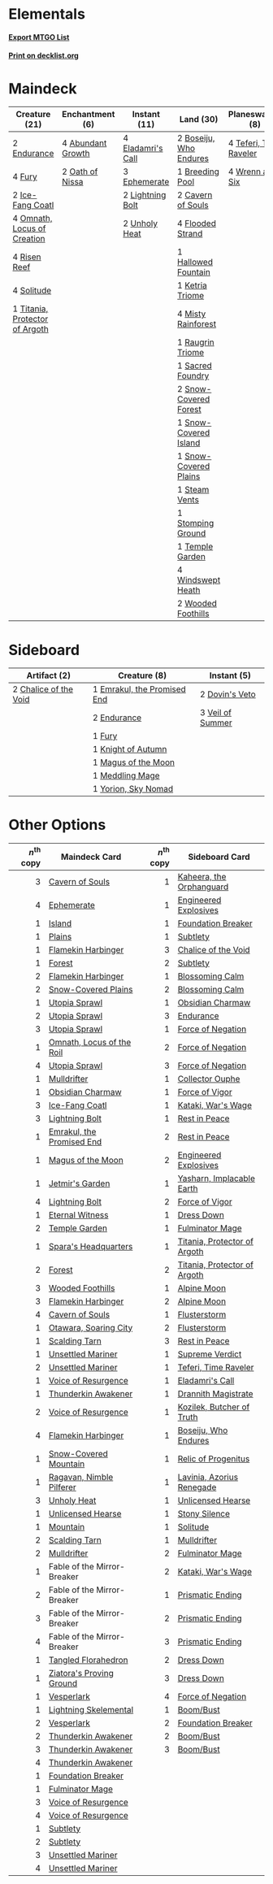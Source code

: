 # Elementals

#### [Export MTGO List](../collection/Elementals/Elementals.txt)
#### [Print on decklist.org](http://decklist.org/?deckmain=4%09Abundant%20Growth%0A2%09Boseiju,%20Who%20Endures%0A1%09Breeding%20Pool%0A2%09Cavern%20of%20Souls%0A4%09Eladamri's%20Call%0A2%09Endurance%0A3%09Ephemerate%0A4%09Flooded%20Strand%0A4%09Fury%0A1%09Hallowed%20Fountain%0A2%09Ice-Fang%20Coatl%0A1%09Ketria%20Triome%0A2%09Lightning%20Bolt%0A4%09Misty%20Rainforest%0A2%09Oath%20of%20Nissa%0A4%09Omnath,%20Locus%20of%20Creation%0A4%09Prismatic%20Ending%0A1%09Raugrin%20Triome%0A4%09Risen%20Reef%0A1%09Sacred%20Foundry%0A2%09Snow-Covered%20Forest%0A1%09Snow-Covered%20Island%0A1%09Snow-Covered%20Plains%0A4%09Solitude%0A1%09Steam%20Vents%0A1%09Stomping%20Ground%0A4%09Teferi,%20Time%20Raveler%0A1%09Temple%20Garden%0A1%09Titania,%20Protector%20of%20Argoth%0A2%09Unholy%20Heat%0A4%09Windswept%20Heath%0A2%09Wooded%20Foothills%0A4%09Wrenn%20and%20Six&deckside=2%09Chalice%20of%20the%20Void%0A2%09Dovin's%20Veto%0A1%09Emrakul,%20the%20Promised%20End%0A2%09Endurance%0A1%09Fury%0A1%09Knight%20of%20Autumn%0A1%09Magus%20of%20the%20Moon%0A1%09Meddling%20Mage%0A3%09Veil%20of%20Summer%0A1%09Yorion,%20Sky%20Nomad)
# Maindeck

|                                              Creature (21)                                              |                                      Enchantment (6)                                       |                                        Instant (11)                                        |                                            Land (30)                                            |                                        Planeswalker (8)                                         |                                         Sorcery (4)                                         |
|---------------------------------------------------------------------------------------------------------|--------------------------------------------------------------------------------------------|--------------------------------------------------------------------------------------------|-------------------------------------------------------------------------------------------------|-------------------------------------------------------------------------------------------------|---------------------------------------------------------------------------------------------|
|2 [Endurance](http://gatherer.wizards.com/Pages/Card/Details.aspx?multiverseid=522233)                   |4 [Abundant Growth](http://gatherer.wizards.com/Pages/Card/Details.aspx?multiverseid=240017)|4 [Eladamri's Call](http://gatherer.wizards.com/Pages/Card/Details.aspx?multiverseid=442192)|2 [Boseiju, Who Endures](http://gatherer.wizards.com/Pages/Card/Details.aspx?multiverseid=548579)|4 [Teferi, Time Raveler](http://gatherer.wizards.com/Pages/Card/Details.aspx?multiverseid=461148)|4 [Prismatic Ending](http://gatherer.wizards.com/Pages/Card/Details.aspx?multiverseid=522101)|
|4 [Fury](http://gatherer.wizards.com/Pages/Card/Details.aspx?multiverseid=522202)                        |2 [Oath of Nissa](http://gatherer.wizards.com/Pages/Card/Details.aspx?multiverseid=407650)  |3 [Ephemerate](http://gatherer.wizards.com/Pages/Card/Details.aspx?multiverseid=463956)     |1 [Breeding Pool](http://gatherer.wizards.com/Pages/Card/Details.aspx?multiverseid=97088)        |4 [Wrenn and Six](http://gatherer.wizards.com/Pages/Card/Details.aspx?multiverseid=464166)       |                                                                                             |
|2 [Ice-Fang Coatl](http://gatherer.wizards.com/Pages/Card/Details.aspx?multiverseid=464152)              |                                                                                            |2 [Lightning Bolt](http://gatherer.wizards.com/Pages/Card/Details.aspx?multiverseid=806)    |2 [Cavern of Souls](http://gatherer.wizards.com/Pages/Card/Details.aspx?multiverseid=278058)     |                                                                                                 |                                                                                             |
|4 [Omnath, Locus of Creation](http://gatherer.wizards.com/Pages/Card/Details.aspx?multiverseid=491883)   |                                                                                            |2 [Unholy Heat](http://gatherer.wizards.com/Pages/Card/Details.aspx?multiverseid=522221)    |4 [Flooded Strand](http://gatherer.wizards.com/Pages/Card/Details.aspx?multiverseid=405098)      |                                                                                                 |                                                                                             |
|4 [Risen Reef](http://gatherer.wizards.com/Pages/Card/Details.aspx?multiverseid=466971)                  |                                                                                            |                                                                                            |1 [Hallowed Fountain](http://gatherer.wizards.com/Pages/Card/Details.aspx?multiverseid=97071)    |                                                                                                 |                                                                                             |
|4 [Solitude](http://gatherer.wizards.com/Pages/Card/Details.aspx?multiverseid=522108)                    |                                                                                            |                                                                                            |1 [Ketria Triome](http://gatherer.wizards.com/Pages/Card/Details.aspx?multiverseid=479770)       |                                                                                                 |                                                                                             |
|1 [Titania, Protector of Argoth](http://gatherer.wizards.com/Pages/Card/Details.aspx?multiverseid=389721)|                                                                                            |                                                                                            |4 [Misty Rainforest](http://gatherer.wizards.com/Pages/Card/Details.aspx?multiverseid=405102)    |                                                                                                 |                                                                                             |
|                                                                                                         |                                                                                            |                                                                                            |1 [Raugrin Triome](http://gatherer.wizards.com/Pages/Card/Details.aspx?multiverseid=479771)      |                                                                                                 |                                                                                             |
|                                                                                                         |                                                                                            |                                                                                            |1 [Sacred Foundry](http://gatherer.wizards.com/Pages/Card/Details.aspx?multiverseid=405106)      |                                                                                                 |                                                                                             |
|                                                                                                         |                                                                                            |                                                                                            |2 [Snow-Covered Forest](http://gatherer.wizards.com/Pages/Card/Details.aspx?multiverseid=121192) |                                                                                                 |                                                                                             |
|                                                                                                         |                                                                                            |                                                                                            |1 [Snow-Covered Island](http://gatherer.wizards.com/Pages/Card/Details.aspx?multiverseid=121130) |                                                                                                 |                                                                                             |
|                                                                                                         |                                                                                            |                                                                                            |1 [Snow-Covered Plains](http://gatherer.wizards.com/Pages/Card/Details.aspx?multiverseid=121267) |                                                                                                 |                                                                                             |
|                                                                                                         |                                                                                            |                                                                                            |1 [Steam Vents](http://gatherer.wizards.com/Pages/Card/Details.aspx?multiverseid=405109)         |                                                                                                 |                                                                                             |
|                                                                                                         |                                                                                            |                                                                                            |1 [Stomping Ground](http://gatherer.wizards.com/Pages/Card/Details.aspx?multiverseid=405110)     |                                                                                                 |                                                                                             |
|                                                                                                         |                                                                                            |                                                                                            |1 [Temple Garden](http://gatherer.wizards.com/Pages/Card/Details.aspx?multiverseid=405112)       |                                                                                                 |                                                                                             |
|                                                                                                         |                                                                                            |                                                                                            |4 [Windswept Heath](http://gatherer.wizards.com/Pages/Card/Details.aspx?multiverseid=405115)     |                                                                                                 |                                                                                             |
|                                                                                                         |                                                                                            |                                                                                            |2 [Wooded Foothills](http://gatherer.wizards.com/Pages/Card/Details.aspx?multiverseid=405116)    |                                                                                                 |                                                                                             |


# Sideboard

|                                          Artifact (2)                                          |                                             Creature (8)                                             |                                        Instant (5)                                        |
|------------------------------------------------------------------------------------------------|------------------------------------------------------------------------------------------------------|-------------------------------------------------------------------------------------------|
|2 [Chalice of the Void](http://gatherer.wizards.com/Pages/Card/Details.aspx?multiverseid=442211)|1 [Emrakul, the Promised End](http://gatherer.wizards.com/Pages/Card/Details.aspx?multiverseid=414295)|2 [Dovin's Veto](http://gatherer.wizards.com/Pages/Card/Details.aspx?multiverseid=461120)  |
|                                                                                                |2 [Endurance](http://gatherer.wizards.com/Pages/Card/Details.aspx?multiverseid=522233)                |3 [Veil of Summer](http://gatherer.wizards.com/Pages/Card/Details.aspx?multiverseid=466952)|
|                                                                                                |1 [Fury](http://gatherer.wizards.com/Pages/Card/Details.aspx?multiverseid=522202)                     |                                                                                           |
|                                                                                                |1 [Knight of Autumn](http://gatherer.wizards.com/Pages/Card/Details.aspx?multiverseid=452933)         |                                                                                           |
|                                                                                                |1 [Magus of the Moon](http://gatherer.wizards.com/Pages/Card/Details.aspx?multiverseid=136152)        |                                                                                           |
|                                                                                                |1 [Meddling Mage](http://gatherer.wizards.com/Pages/Card/Details.aspx?multiverseid=179547)            |                                                                                           |
|                                                                                                |1 [Yorion, Sky Nomad](http://gatherer.wizards.com/Pages/Card/Details.aspx?multiverseid=479752)        |                                                                                           |


# Other Options

|*n*<sup>th</sup> copy|                                           Maindeck Card                                            |*n*<sup>th</sup> copy|                                            Sideboard Card                                             |
|--------------------:|----------------------------------------------------------------------------------------------------|--------------------:|-------------------------------------------------------------------------------------------------------|
|                    3|[Cavern of Souls](http://gatherer.wizards.com/Pages/Card/Details.aspx?multiverseid=278058)          |                    1|[Kaheera, the Orphanguard](http://gatherer.wizards.com/Pages/Card/Details.aspx?multiverseid=479744)    |
|                    4|[Ephemerate](http://gatherer.wizards.com/Pages/Card/Details.aspx?multiverseid=463956)               |                    1|[Engineered Explosives](http://gatherer.wizards.com/Pages/Card/Details.aspx?multiverseid=50139)        |
|                    1|[Island](http://gatherer.wizards.com/Pages/Card/Details.aspx?multiverseid=439857)                   |                    1|[Foundation Breaker](http://gatherer.wizards.com/Pages/Card/Details.aspx?multiverseid=522236)          |
|                    1|[Plains](http://gatherer.wizards.com/Pages/Card/Details.aspx?multiverseid=439856)                   |                    1|[Subtlety](http://gatherer.wizards.com/Pages/Card/Details.aspx?multiverseid=522143)                    |
|                    1|[Flamekin Harbinger](http://gatherer.wizards.com/Pages/Card/Details.aspx?multiverseid=205395)       |                    3|[Chalice of the Void](http://gatherer.wizards.com/Pages/Card/Details.aspx?multiverseid=442211)         |
|                    1|[Forest](http://gatherer.wizards.com/Pages/Card/Details.aspx?multiverseid=439860)                   |                    2|[Subtlety](http://gatherer.wizards.com/Pages/Card/Details.aspx?multiverseid=522143)                    |
|                    2|[Flamekin Harbinger](http://gatherer.wizards.com/Pages/Card/Details.aspx?multiverseid=205395)       |                    1|[Blossoming Calm](http://gatherer.wizards.com/Pages/Card/Details.aspx?multiverseid=522083)             |
|                    2|[Snow-Covered Plains](http://gatherer.wizards.com/Pages/Card/Details.aspx?multiverseid=121267)      |                    2|[Blossoming Calm](http://gatherer.wizards.com/Pages/Card/Details.aspx?multiverseid=522083)             |
|                    1|[Utopia Sprawl](http://gatherer.wizards.com/Pages/Card/Details.aspx?multiverseid=442181)            |                    1|[Obsidian Charmaw](http://gatherer.wizards.com/Pages/Card/Details.aspx?multiverseid=522213)            |
|                    2|[Utopia Sprawl](http://gatherer.wizards.com/Pages/Card/Details.aspx?multiverseid=442181)            |                    3|[Endurance](http://gatherer.wizards.com/Pages/Card/Details.aspx?multiverseid=522233)                   |
|                    3|[Utopia Sprawl](http://gatherer.wizards.com/Pages/Card/Details.aspx?multiverseid=442181)            |                    1|[Force of Negation](http://gatherer.wizards.com/Pages/Card/Details.aspx?multiverseid=464001)           |
|                    1|[Omnath, Locus of the Roil](http://gatherer.wizards.com/Pages/Card/Details.aspx?multiverseid=466970)|                    2|[Force of Negation](http://gatherer.wizards.com/Pages/Card/Details.aspx?multiverseid=464001)           |
|                    4|[Utopia Sprawl](http://gatherer.wizards.com/Pages/Card/Details.aspx?multiverseid=442181)            |                    3|[Force of Negation](http://gatherer.wizards.com/Pages/Card/Details.aspx?multiverseid=464001)           |
|                    1|[Mulldrifter](http://gatherer.wizards.com/Pages/Card/Details.aspx?multiverseid=389605)              |                    1|[Collector Ouphe](http://gatherer.wizards.com/Pages/Card/Details.aspx?multiverseid=464107)             |
|                    1|[Obsidian Charmaw](http://gatherer.wizards.com/Pages/Card/Details.aspx?multiverseid=522213)         |                    1|[Force of Vigor](http://gatherer.wizards.com/Pages/Card/Details.aspx?multiverseid=464113)              |
|                    3|[Ice-Fang Coatl](http://gatherer.wizards.com/Pages/Card/Details.aspx?multiverseid=464152)           |                    1|[Kataki, War's Wage](http://gatherer.wizards.com/Pages/Card/Details.aspx?multiverseid=382190)          |
|                    3|[Lightning Bolt](http://gatherer.wizards.com/Pages/Card/Details.aspx?multiverseid=806)              |                    1|[Rest in Peace](http://gatherer.wizards.com/Pages/Card/Details.aspx?multiverseid=442021)               |
|                    1|[Emrakul, the Promised End](http://gatherer.wizards.com/Pages/Card/Details.aspx?multiverseid=414295)|                    2|[Rest in Peace](http://gatherer.wizards.com/Pages/Card/Details.aspx?multiverseid=442021)               |
|                    1|[Magus of the Moon](http://gatherer.wizards.com/Pages/Card/Details.aspx?multiverseid=136152)        |                    2|[Engineered Explosives](http://gatherer.wizards.com/Pages/Card/Details.aspx?multiverseid=50139)        |
|                    1|[Jetmir's Garden](http://gatherer.wizards.com/Pages/Card/Details.aspx?multiverseid=555451)          |                    1|[Yasharn, Implacable Earth](http://gatherer.wizards.com/Pages/Card/Details.aspx?multiverseid=491891)   |
|                    4|[Lightning Bolt](http://gatherer.wizards.com/Pages/Card/Details.aspx?multiverseid=806)              |                    2|[Force of Vigor](http://gatherer.wizards.com/Pages/Card/Details.aspx?multiverseid=464113)              |
|                    1|[Eternal Witness](http://gatherer.wizards.com/Pages/Card/Details.aspx?multiverseid=51628)           |                    1|[Dress Down](http://gatherer.wizards.com/Pages/Card/Details.aspx?multiverseid=522115)                  |
|                    2|[Temple Garden](http://gatherer.wizards.com/Pages/Card/Details.aspx?multiverseid=405112)            |                    1|[Fulminator Mage](http://gatherer.wizards.com/Pages/Card/Details.aspx?multiverseid=397686)             |
|                    1|[Spara's Headquarters](http://gatherer.wizards.com/Pages/Card/Details.aspx?multiverseid=555458)     |                    1|[Titania, Protector of Argoth](http://gatherer.wizards.com/Pages/Card/Details.aspx?multiverseid=389721)|
|                    2|[Forest](http://gatherer.wizards.com/Pages/Card/Details.aspx?multiverseid=439860)                   |                    2|[Titania, Protector of Argoth](http://gatherer.wizards.com/Pages/Card/Details.aspx?multiverseid=389721)|
|                    3|[Wooded Foothills](http://gatherer.wizards.com/Pages/Card/Details.aspx?multiverseid=405116)         |                    1|[Alpine Moon](http://gatherer.wizards.com/Pages/Card/Details.aspx?multiverseid=447264)                 |
|                    3|[Flamekin Harbinger](http://gatherer.wizards.com/Pages/Card/Details.aspx?multiverseid=205395)       |                    2|[Alpine Moon](http://gatherer.wizards.com/Pages/Card/Details.aspx?multiverseid=447264)                 |
|                    4|[Cavern of Souls](http://gatherer.wizards.com/Pages/Card/Details.aspx?multiverseid=278058)          |                    1|[Flusterstorm](http://gatherer.wizards.com/Pages/Card/Details.aspx?multiverseid=228255)                |
|                    1|[Otawara, Soaring City](http://gatherer.wizards.com/Pages/Card/Details.aspx?multiverseid=548584)    |                    2|[Flusterstorm](http://gatherer.wizards.com/Pages/Card/Details.aspx?multiverseid=228255)                |
|                    1|[Scalding Tarn](http://gatherer.wizards.com/Pages/Card/Details.aspx?multiverseid=405107)            |                    3|[Rest in Peace](http://gatherer.wizards.com/Pages/Card/Details.aspx?multiverseid=442021)               |
|                    1|[Unsettled Mariner](http://gatherer.wizards.com/Pages/Card/Details.aspx?multiverseid=464165)        |                    1|[Supreme Verdict](http://gatherer.wizards.com/Pages/Card/Details.aspx?multiverseid=438776)             |
|                    2|[Unsettled Mariner](http://gatherer.wizards.com/Pages/Card/Details.aspx?multiverseid=464165)        |                    1|[Teferi, Time Raveler](http://gatherer.wizards.com/Pages/Card/Details.aspx?multiverseid=461148)        |
|                    1|[Voice of Resurgence](http://gatherer.wizards.com/Pages/Card/Details.aspx?multiverseid=368951)      |                    1|[Eladamri's Call](http://gatherer.wizards.com/Pages/Card/Details.aspx?multiverseid=442192)             |
|                    1|[Thunderkin Awakener](http://gatherer.wizards.com/Pages/Card/Details.aspx?multiverseid=466916)      |                    1|[Drannith Magistrate](http://gatherer.wizards.com/Pages/Card/Details.aspx?multiverseid=479531)         |
|                    2|[Voice of Resurgence](http://gatherer.wizards.com/Pages/Card/Details.aspx?multiverseid=368951)      |                    1|[Kozilek, Butcher of Truth](http://gatherer.wizards.com/Pages/Card/Details.aspx?multiverseid=397668)   |
|                    4|[Flamekin Harbinger](http://gatherer.wizards.com/Pages/Card/Details.aspx?multiverseid=205395)       |                    1|[Boseiju, Who Endures](http://gatherer.wizards.com/Pages/Card/Details.aspx?multiverseid=548579)        |
|                    1|[Snow-Covered Mountain](http://gatherer.wizards.com/Pages/Card/Details.aspx?multiverseid=121233)    |                    1|[Relic of Progenitus](http://gatherer.wizards.com/Pages/Card/Details.aspx?multiverseid=174824)         |
|                    1|[Ragavan, Nimble Pilferer](http://gatherer.wizards.com/Pages/Card/Details.aspx?multiverseid=522214) |                    1|[Lavinia, Azorius Renegade](http://gatherer.wizards.com/Pages/Card/Details.aspx?multiverseid=457333)   |
|                    3|[Unholy Heat](http://gatherer.wizards.com/Pages/Card/Details.aspx?multiverseid=522221)              |                    1|[Unlicensed Hearse](http://gatherer.wizards.com/Pages/Card/Details.aspx?multiverseid=555447)           |
|                    1|[Unlicensed Hearse](http://gatherer.wizards.com/Pages/Card/Details.aspx?multiverseid=555447)        |                    1|[Stony Silence](http://gatherer.wizards.com/Pages/Card/Details.aspx?multiverseid=247425)               |
|                    1|[Mountain](http://gatherer.wizards.com/Pages/Card/Details.aspx?multiverseid=439859)                 |                    1|[Solitude](http://gatherer.wizards.com/Pages/Card/Details.aspx?multiverseid=522108)                    |
|                    2|[Scalding Tarn](http://gatherer.wizards.com/Pages/Card/Details.aspx?multiverseid=405107)            |                    1|[Mulldrifter](http://gatherer.wizards.com/Pages/Card/Details.aspx?multiverseid=389605)                 |
|                    2|[Mulldrifter](http://gatherer.wizards.com/Pages/Card/Details.aspx?multiverseid=389605)              |                    2|[Fulminator Mage](http://gatherer.wizards.com/Pages/Card/Details.aspx?multiverseid=397686)             |
|                    1|Fable of the Mirror-Breaker                                                                         |                    2|[Kataki, War's Wage](http://gatherer.wizards.com/Pages/Card/Details.aspx?multiverseid=382190)          |
|                    2|Fable of the Mirror-Breaker                                                                         |                    1|[Prismatic Ending](http://gatherer.wizards.com/Pages/Card/Details.aspx?multiverseid=522101)            |
|                    3|Fable of the Mirror-Breaker                                                                         |                    2|[Prismatic Ending](http://gatherer.wizards.com/Pages/Card/Details.aspx?multiverseid=522101)            |
|                    4|Fable of the Mirror-Breaker                                                                         |                    3|[Prismatic Ending](http://gatherer.wizards.com/Pages/Card/Details.aspx?multiverseid=522101)            |
|                    1|[Tangled Florahedron](http://gatherer.wizards.com/Pages/Card/Details.aspx?multiverseid=491859)      |                    2|[Dress Down](http://gatherer.wizards.com/Pages/Card/Details.aspx?multiverseid=522115)                  |
|                    1|[Ziatora's Proving Ground](http://gatherer.wizards.com/Pages/Card/Details.aspx?multiverseid=555462) |                    3|[Dress Down](http://gatherer.wizards.com/Pages/Card/Details.aspx?multiverseid=522115)                  |
|                    1|[Vesperlark](http://gatherer.wizards.com/Pages/Card/Details.aspx?multiverseid=463984)               |                    4|[Force of Negation](http://gatherer.wizards.com/Pages/Card/Details.aspx?multiverseid=464001)           |
|                    1|[Lightning Skelemental](http://gatherer.wizards.com/Pages/Card/Details.aspx?multiverseid=464157)    |                    1|[Boom/Bust](http://gatherer.wizards.com/Pages/Card/Details.aspx?multiverseid=126218)                   |
|                    2|[Vesperlark](http://gatherer.wizards.com/Pages/Card/Details.aspx?multiverseid=463984)               |                    2|[Foundation Breaker](http://gatherer.wizards.com/Pages/Card/Details.aspx?multiverseid=522236)          |
|                    2|[Thunderkin Awakener](http://gatherer.wizards.com/Pages/Card/Details.aspx?multiverseid=466916)      |                    2|[Boom/Bust](http://gatherer.wizards.com/Pages/Card/Details.aspx?multiverseid=126218)                   |
|                    3|[Thunderkin Awakener](http://gatherer.wizards.com/Pages/Card/Details.aspx?multiverseid=466916)      |                    3|[Boom/Bust](http://gatherer.wizards.com/Pages/Card/Details.aspx?multiverseid=126218)                   |
|                    4|[Thunderkin Awakener](http://gatherer.wizards.com/Pages/Card/Details.aspx?multiverseid=466916)      |                     |                                                                                                       |
|                    1|[Foundation Breaker](http://gatherer.wizards.com/Pages/Card/Details.aspx?multiverseid=522236)       |                     |                                                                                                       |
|                    1|[Fulminator Mage](http://gatherer.wizards.com/Pages/Card/Details.aspx?multiverseid=397686)          |                     |                                                                                                       |
|                    3|[Voice of Resurgence](http://gatherer.wizards.com/Pages/Card/Details.aspx?multiverseid=368951)      |                     |                                                                                                       |
|                    4|[Voice of Resurgence](http://gatherer.wizards.com/Pages/Card/Details.aspx?multiverseid=368951)      |                     |                                                                                                       |
|                    1|[Subtlety](http://gatherer.wizards.com/Pages/Card/Details.aspx?multiverseid=522143)                 |                     |                                                                                                       |
|                    2|[Subtlety](http://gatherer.wizards.com/Pages/Card/Details.aspx?multiverseid=522143)                 |                     |                                                                                                       |
|                    3|[Unsettled Mariner](http://gatherer.wizards.com/Pages/Card/Details.aspx?multiverseid=464165)        |                     |                                                                                                       |
|                    4|[Unsettled Mariner](http://gatherer.wizards.com/Pages/Card/Details.aspx?multiverseid=464165)        |                     |                                                                                                       |

